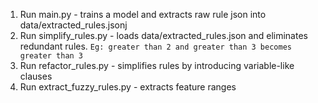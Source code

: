 1. Run main.py - trains a model and extracts raw rule json into data/extracted_rules.jsonj
2. Run simplify_rules.py - loads data/extracted_rules.json and eliminates redundant rules. `Eg: greater than 2 and greater than 3 becomes greater than 3` 
4. Run refactor_rules.py - simplifies rules by introducing variable-like clauses
3. Run extract_fuzzy_rules.py - extracts feature ranges
